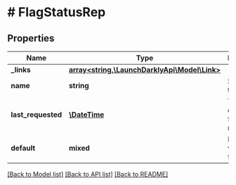 # # FlagStatusRep

## Properties

Name | Type | Description | Notes
------------ | ------------- | ------------- | -------------
**_links** | [**array<string,\LaunchDarklyApi\Model\Link>**](Link.md) |  |
**name** | **string** | Status of the flag | [optional]
**last_requested** | [**\DateTime**](\DateTime.md) | Timestamp of last time flag was requested | [optional]
**default** | **mixed** | Default value seen from code | [optional]

[[Back to Model list]](../../README.md#models) [[Back to API list]](../../README.md#endpoints) [[Back to README]](../../README.md)
